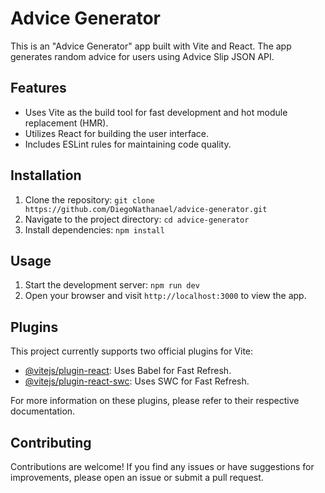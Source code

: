 # Advice Generator

This is an "Advice Generator" app built with Vite and React. The app generates random advice for users using Advice Slip JSON API.

## Features

- Uses Vite as the build tool for fast development and hot module replacement (HMR).
- Utilizes React for building the user interface.
- Includes ESLint rules for maintaining code quality.

## Installation

1. Clone the repository: `git clone https://github.com/DiegoNathanael/advice-generator.git`
2. Navigate to the project directory: `cd advice-generator`
3. Install dependencies: `npm install`

## Usage

1. Start the development server: `npm run dev`
2. Open your browser and visit `http://localhost:3000` to view the app.

## Plugins

This project currently supports two official plugins for Vite:

- [@vitejs/plugin-react](https://github.com/vitejs/vite-plugin-react/blob/main/packages/plugin-react/README.md): Uses Babel for Fast Refresh.
- [@vitejs/plugin-react-swc](https://github.com/vitejs/vite-plugin-react-swc): Uses SWC for Fast Refresh.

For more information on these plugins, please refer to their respective documentation.

## Contributing

Contributions are welcome! If you find any issues or have suggestions for improvements, please open an issue or submit a pull request.

